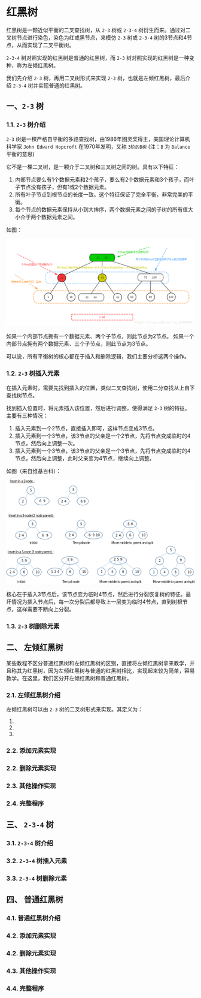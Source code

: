 # 红黑树

红黑树是一颗近似平衡的二叉查找树，从 `2-3` 树或 `2-3-4` 树衍生而来。通过对二叉树节点进行染色，染色为红或黑节点，来模仿 `2-3` 树或 `2-3-4` 树的3节点和4节点，从而实现了二叉平衡树。

`2-3-4` 树对照实现的红黑树是普通的红黑树，而 `2-3` 树对照实现的红黑树是一种变种，称为左倾红黑树。

我们先介绍 `2-3` 树，再用二叉树形式来实现 `2-3` 树，也就是左倾红黑树，最后介绍 `2-3-4` 树并实现普通的红黑树。

## 一、`2-3` 树

### 1.1. `2-3` 树介绍

`2-3` 树是一棵严格自平衡的多路查找树，由1986年图灵奖得主，美国理论计算机科学家 `John Edward Hopcroft` 在1970年发明，又称 `3阶的B树` (注：`B` 为 `Balance` 平衡的意思) 

它不是一棵二叉树，是一颗介于二叉树和三叉树之间的树。具有以下特征：

1. 内部节点要么有1个数据元素和2个孩子，要么有2个数据元素和3个孩子，而叶子节点没有孩子，但有1或2个数据元素。
2. 所有叶子节点到根节点的长度一致。这个特征保证了完全平衡，非常完美的平衡。
3. 每个节点的数据元素保持从小到大排序，两个数据元素之间的子树的所有值大小介于两个数据元素之间。

如图：

![](../../picture/2_3_tree.png)

如果一个内部节点拥有一个数据元素、两个子节点，则此节点为2节点。
如果一个内部节点拥有两个数据元素、三个子节点，则此节点为3节点。

可以说，所有平衡树的核心都在于插入和删除逻辑，我们主要分析这两个操作。

### 1.2. `2-3` 树插入元素

在插入元素时，需要先找到插入的位置，类似二叉查找树，使用二分查找从上自下查找树节点。

找到插入位置时，将元素插入该位置，然后进行调整，使得满足 `2-3` 树的特征。主要有三种情况：

1. 插入元素到一个2节点，直接插入即可，这样节点变成3节点。
2. 插入元素到一个3节点，该3节点的父亲是一个2节点，先将节点变成临时的4节点，然后向上调整一次。
2. 插入元素到一个3节点，该3节点的父亲是一个3节点，先将节点变成临时的4节点，然后向上调整，此时父亲变为4节点，继续向上调整。

如图（来自维基百科）：

![](../../picture/2-3_insertion.png)

核心在于插入3节点后，该节点变为临时4节点，然后进行分裂恢复树的特征。最坏情况为插入节点后，每一次分裂后都导致上一层变为临时4节点，直到树根节点，这样需要不断向上分裂。

### 1.3. `2-3` 树删除元素


## 二、 左倾红黑树

某些教程不区分普通红黑树和左倾红黑树的区别，直接将左倾红黑树拿来教学，并且称其为红黑树，因为左倾红黑树与普通的红黑树相比，实现起来较为简单，容易教学。在这里，我们区分开左倾红黑树和普通红黑树。

### 2.1. 左倾红黑树介绍

左倾红黑树可以由 `2-3` 树的二叉树形式来实现。其定义为：

1.
2.
3.



### 2.2. 添加元素实现


### 2.2. 删除元素实现

### 2.3. 其他操作实现

### 2.4. 完整程序

## 三、 `2-3-4` 树

### 3.1. `2-3-4` 树介绍

### 3.2. `2-3-4` 树插入元素

### 3.3. `2-3-4` 树删除元素

## 四、 普通红黑树

### 4.1. 普通红黑树介绍

### 4.2. 添加元素实现

### 4.2. 删除元素实现

### 4.3. 其他操作实现

### 4.4. 完整程序
